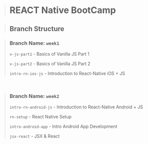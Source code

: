 > # REACT Native BootCamp

> ## Branch Structure

> ### Branch Name: `week1` <br>
>`v-js-part1` - Basics of Vanilla JS Part 1
>
>`v-js-part2` - Basics of Vanilla JS Part 2
>
>`intro-rn-ios-js` - Introduction to React-Native iOS + JS
>
<br>

> ### Branch Name: `week2` <br>
>`intro-rn-android-js` - Introduction to React-Native Android + JS
>>
>`rn-setup` - React Native Setup
>>
>`intro-android-app` - Intro Android App Development
>>
>`jsx-react` - JSX & React